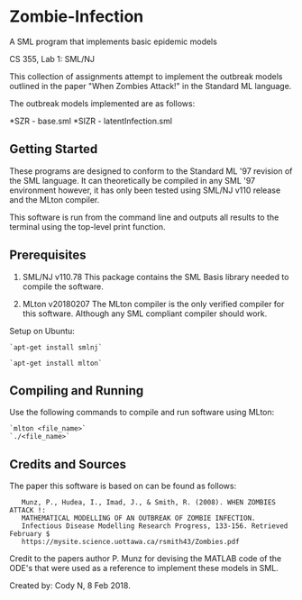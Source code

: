 # Zombie-Infection
A SML program that implements basic epidemic models

CS 355, Lab 1: SML/NJ

This collection of assignments attempt to implement the outbreak models outlined
in the paper "When Zombies Attack!" in the Standard ML language.

The outbreak models implemented are as follows:
    
*SZR  - base.sml
*SIZR - latentInfection.sml

## Getting Started

These programs are designed to conform to the Standard ML '97 revision of the SML language. 
It can theoretically be compiled in any SML '97 environment however, it has only been tested 
using SML/NJ v110 release and the MLton compiler.

This software is run from the command line and outputs all results to the terminal using the 
top-level print function. 

## Prerequisites

1. SML/NJ v110.78
   This package contains the SML Basis library needed to compile the software.

       
2. MLton v20180207
   The MLton compiler is the only verified compiler for this software. Although any SML 
   compliant compiler should work.

Setup on Ubuntu:
        
    `apt-get install smlnj`
       
    `apt-get install mlton`
       
## Compiling and Running

Use the following commands to compile and run software using MLton:

    `mlton <file_name>`
    `./<file_name>` 

## Credits and Sources

The paper this software is based on can be found as follows:

       Munz, P., Hudea, I., Imad, J., & Smith, R. (2008). WHEN ZOMBIES ATTACK !:
       MATHEMATICAL MODELLING OF AN OUTBREAK OF ZOMBIE INFECTION.
       Infectious Disease Modelling Research Progress, 133-156. Retrieved February $
       https://mysite.science.uottawa.ca/rsmith43/Zombies.pdf
       
Credit to the papers author P. Munz for devising the MATLAB code of the
ODE's that were used as a reference to implement these models in SML.

Created by: Cody N, 8 Feb 2018.
